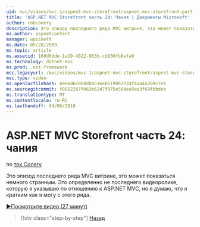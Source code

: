 ```yaml
---
uid: mvc/videos/mvc-1/aspnet-mvc-storefront/aspnet-mvc-storefront-part-24-finis
title: 'ASP.NET MVC Storefront часть 24: Чания | Документы Microsoft'
author: robconery
description: Это эпизод последнего ряда MVC витрине, это может показаться немного странным. Это определенно не последнего видеоролике, которую я указываю по отношению к ASP.NET...
ms.author: aspnetcontent
manager: wpickett
ms.date: 05/28/2009
ms.topic: article
ms.assetid: 160d6dde-1a19-4822-963b-cd936fb8afa0
ms.technology: dotnet-mvc
ms.prod: .net-framework
msc.legacyurl: /mvc/videos/mvc-1/aspnet-mvc-storefront/aspnet-mvc-storefront-part-24-finis
msc.type: video
ms.openlocfilehash: 69e6d6c068d8451eeb619967224f4aa4a209c7eb
ms.sourcegitcommit: f8852267f463b62d7f975e56bea9aa3f68fbbdeb
ms.translationtype: MT
ms.contentlocale: ru-RU
ms.lasthandoff: 04/06/2018
---
```

<a name="aspnet-mvc-storefront-part-24-finis"></a>ASP.NET MVC Storefront часть 24: чания
====================
по [ток Conery](https://github.com/robconery)

Это эпизод последнего ряда MVC витрине, это может показаться немного странным. Это определенно не последнего видеоролике, которую я указываю по отношению к ASP.NET MVC, но я думаю, что я кратким как я могу с этого ряда.

[&#9654;Посмотрите видео (27 минут)](https://channel9.msdn.com/Blogs/ASP-NET-Site-Videos/aspnet-mvc-storefront-part-24-finis)

> [!div class="step-by-step"]
> [Назад](aspnet-mvc-storefront-part-23-getting-started-with-domain-driven-design.md)
